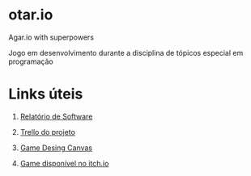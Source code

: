 # otar.io
Agar.io with superpowers


Jogo em desenvolvimento durante a disciplina de tópicos especial em programação

# Links úteis

1. [Relatório de Software](https://www.overleaf.com/project/608aa815e1562a86af19a79e)
 
2. [Trello do projeto](https://trello.com/b/dfBGy00F/otario)

3. [Game Desing Canvas](https://docs.google.com/document/d/1ELV3a-beUBUlNiOviR66wBxDQtg7bzVgSzAj-juzIl0/edit)

4. [Game disponível no itch.io](https://artoliverz.itch.io/otario)